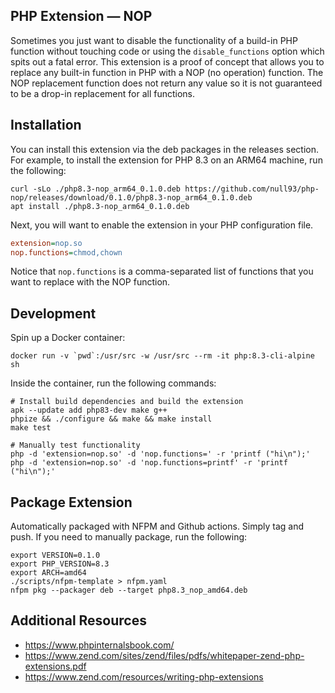 ## PHP Extension — NOP

Sometimes you just want to disable the functionality of a build-in PHP function without touching code or using the `disable_functions` option which spits out a fatal error.
This extension is a proof of concept that allows you to replace any built-in function in PHP with a NOP (no operation) function.
The NOP replacement function does not return any value so it is not guaranteed to be a drop-in replacement for all functions.

## Installation

You can install this extension via the deb packages in the releases section.
For example, to install the extension for PHP 8.3 on an ARM64 machine, run the following:

```shell
curl -sLo ./php8.3-nop_arm64_0.1.0.deb https://github.com/null93/php-nop/releases/download/0.1.0/php8.3-nop_arm64_0.1.0.deb
apt install ./php8.3-nop_arm64_0.1.0.deb
```

Next, you will want to enable the extension in your PHP configuration file.

```ini
extension=nop.so
nop.functions=chmod,chown
```

Notice that `nop.functions` is a comma-separated list of functions that you want to replace with the NOP function.

## Development

Spin up a Docker container:

```shell
docker run -v `pwd`:/usr/src -w /usr/src --rm -it php:8.3-cli-alpine sh
```

Inside the container, run the following commands:

```shell
# Install build dependencies and build the extension
apk --update add php83-dev make g++
phpize && ./configure && make && make install
make test

# Manually test functionality
php -d 'extension=nop.so' -d 'nop.functions=' -r 'printf ("hi\n");'
php -d 'extension=nop.so' -d 'nop.functions=printf' -r 'printf ("hi\n");'
```

## Package Extension

Automatically packaged with NFPM and Github actions. Simply tag and push. If you need to manually package, run the following:

```shell
export VERSION=0.1.0
export PHP_VERSION=8.3
export ARCH=amd64
./scripts/nfpm-template > nfpm.yaml
nfpm pkg --packager deb --target php8.3_nop_amd64.deb
```

## Additional Resources

- https://www.phpinternalsbook.com/
- https://www.zend.com/sites/zend/files/pdfs/whitepaper-zend-php-extensions.pdf
- https://www.zend.com/resources/writing-php-extensions
